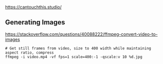 https://cantouchthis.studio/

## Generating Images

https://stackoverflow.com/questions/40088222/ffmpeg-convert-video-to-images

```
# Get still frames from video, size to 400 width while maintaining aspect ratio, compress
ffmpeg -i video.mp4 -vf fps=1 scale=400:-1 -qscale:v 10 %d.jpg
```
